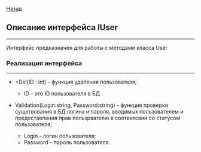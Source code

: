 [Назад](./API.md)

## Описание интерфейса IUser
***

Интерфейс предназначен для работы с методами класса User

### Реализация интерфейса
***

+ +Del(ID : int) - функция удаления пользователя;

    * ID - это ID пользователя в БД

+ Validation(Login:string, Password:string) - функция проверки сущетвования в БД логина и пароля, вводимых пользователем и предоставления прав пользрвателю в соответсвии со статусом пользователя;
    * Login - логин пользователя;
    * Password - пароль пользователя.
